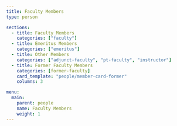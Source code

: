 ```yaml
---
title: Faculty Members
type: person

sections:
  - title: Faculty Members
    categories: ["faculty"]
  - title: Emeritus Members
    categories: ["emeritus"]
  - title: Other Members
    categories: ["adjunct-faculty", "pt-faculty", "instructor"]
  - title: Former Faculty Members
    categories: [former-faculty]
    card_template: "people/member-card-former"
    columns: 3

menu:
  main:
    parent: people
    name: Faculty Members
    weight: 1
---
```

